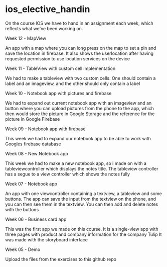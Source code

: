 # ios_elective_handin
On the course IOS we have to hand in an assignment each week, which reflects what we've been working on.

Week 12 - MapView

An app with a map where you can long press on the map to set a pin and save the location in firebase. It also shows the userlocation after having requested permission to use location services on the device


Week 11 - TableView with custom cell implementation

We had to make a tableview with two custom cells. One should contain a label and an imageview, and the other should only contain a label


Week 10 - Notebook app with pictures and firebase

We had to expand out current notebook app with an imageview and an button where you can upload pictures from the phone to the app, which then would store the picture in Google Storage and the reference for the picture in Google Firebase


Week 09 - Notebook app with firebase

This week we had to expand our notebook app to be able to work with Googles firebase database


Week 08 - New Notebook app

This week we had to make a new notebook app, so i made on with a tableviewcontroller which displays the notes title. The tableview controller has a segue to a view controller which shows the notes fully


Week 07 - Notebook app

An app with one viewcontroller containing a textview, a tableview and some buttons. The app can save the input from the textview on the phone, and you can then see them in the textview. You can then add and delete notes with the buttons


Week 06 - Business card app

This was the first app we made on this course. It is a single-view app with three pages with product and company information for the company Tulip
It was made with the storyboard interface


Week 05 - Demo

Upload the files from the exercises to this github repo
